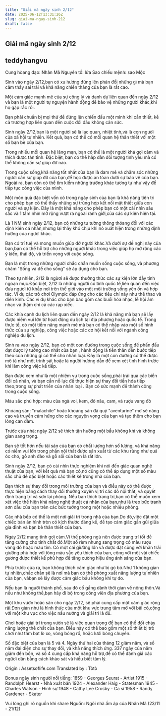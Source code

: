 ```yaml
---
title: "Giải mã ngày sinh 2/12"
date: 2025-06-12T13:31:26Z
slug: giai-ma-ngay-sinh-212
draft: false
---
```


## Giải mã ngày sinh 2/12

## teddyhangvu

Cung hòang đạo: Nhân Mã
Nguyên tố: lửa
Sao chiếu mệnh: sao Mộc

Sinh vào ngày 2/12,bạn có xu hướng đứng lên phản đối những gì mà bạn cảm thấy sai trái và khả năng chiến thắng của bạn là rất cao.

Một cảm giác mạnh mẽ của sự công lý và danh dự liên quan đến ngày 2/12 và bạn là một người tự nguyện hành động để bảo vệ những người khác,khi họ gặp rắc rối.

Bạn phải chuẩn bị mọi thứ để đứng lên chiến đấu một mình khi cần thiết, kể cả trường hợp liên quan đến cuộc đối đầu không cân sức.

Sinh ngày 2/12,bạn là một người sẽ là lạc quan, nhiệt tình,và là con người của xã hội tự nhiên. Kết quả, bạn có thể có mối quan hệ thân thiết với một số bạn bè của bạn.

Trong nhiều mối quan hệ lãng mạn, bạn có thể là một người khá gợi cảm và thích được tán tỉnh. Đặc biệt, bạn có thể hấp dẫn đối tượng tình yêu mà có thể không cần sự giúp đỡ nào.

Trong cuộc sống,khả năng tốt nhất của bạn là đam mê và chăm sóc những người cần sự giúp đỡ của bạn,để học được an tòan dưới sự bảo vệ của bạn. Ngoài ra, bạn còn có thể tìm kiếm những trường khác tương tự như vậy để tiếp tục công việc của mình.

Một món quà đặc biệt vốn có trong ngày sinh của bạn là khả năng tiên tri cho phép bạn có thể thấy những sự trùng hợp kết nối mật thiết giữa con người và sự kiện. Đây là một khả năng cho phép bạn có một cái nhìn sâu sắc và 1 tầm nhìn mở rộng vượt ra ngoài ranh giới,của các sự kiện hiện tại.

Là 1 NM sinh ngày 2/12, bạn có những tư tưởng thông thóang đối với các định kiến cá nhân,nhưng lại thấy khó chịu khi nó xuất hiện trong những định hướng của người khác.

Bạn có trí tuệ và mong muốn giúp đỡ người khác.Và dưới sự đề nghị này của bạn,bạn có thể hỗ trợ cho những người khác trong việc giúp họ mở rộng các ý kiến, thái độ, và triển vọng với cuộc sống.

Bạn là một trong những người chắc chắn muốn sống cuộc sống, và phương châm "Sống và để cho sống" sẽ áp dụng cho bạn.

Theo tự nhiên, 2/12 là ngừơi sẽ được thưởng thức các sự kiện lớn đầy tính ngoạn mục.Đặc biệt, 2/12 là những người có tính quốc tế,liên quan đến việc đưa người từ khắp nơi trên thế giới vào một môi trường sống yên ổn và hợp tác. Ví dụ các trò chơi Olympic đáp ứng cho các tiêu chí này như thể thao và điền kinh. Các ví dụ khác cho bạn bao gồm các buổi hòa nhạc, lễ hội âm nhạc và thậm chí cả các rạp xiếc.

Các khía cạnh du lịch liên quan đến ngày 2/12 là khả năng mà bạn sẽ lấy được niềm vui lớn từ họat động du lịch tại địa phương hoặc quốc tế. Trong thực tế, có một tiềm năng mạnh mẽ mà bạn có thể nhập vào một số hình thức của sự nghiệp, công việc hoặc các cơ hội kết nối với ngành công nghiệp du lịch.

Sinh ra vào ngày 2/12, bạn có một con đường trong cuộc sống để phấn đấu đạt được lý tưởng cao nhất của bạn , hành động là tiền thân đến bước tiếp theo của những gì có thể cho nhân loại. Đây là một con đường có thể được mô tả như một trinh sát hoặc là người hướng dẫn để xem xét tình hình trước khi làm công việc kế tiếp.

Bạn được xem như là một nhiệm vụ trong cuộc sống,phải trải qua các biến đổi cá nhân, và bạn cần nỗ lực để thực hiện sự thay đổi tiến hóa tiếp theo,trong sự phát triển của nhân loại . Bạn có sức mạnh để thành công trong cuộc sống.

Màu sắc phù hợp: màu của ngà voi, kem, đỏ nâu, cam, và rượu vang đỏ 

Khóang sản: "malachite" hoặc khoáng sản đá quý "aventurine" mờ sẽ nâng cao và truyền cảm hứng cho các nguyện vọng của bạn và tạo thêm cho bạn lòng can đảm.

Trước cửa nhà: ngày 2/12 sẽ thích tận hưởng một bầu không khí và không gian sang trọng.

Bạn sẽ tốt hơn nếu tài sản của bạn có chất lượng hơn số lượng, và khả năng có niềm vui lớn trong phần nội thất được sản xuất từ các khu rừng như quả óc chó, gỗ anh đào và gỗ sồi của bạn là rất lớn.

Sinh ngày 2/12, bạn có cái nhìn thực nghiệm khi nói đến giác quan nghệ thuật của bạn, với kết quả mà bạn có,nó cũng có thể áp dụng một số màu sắc chủ đề đặc biệt hoặc các thiết kế trong nhà của bạn.

Bạn thích sự thay đổi trong môi trường của bạn và điều này có thể được thực hiện bằng cách thay đổi thường xuyên vị trí các đồ nội thất, và quyết định trang trí và sơn lại phòng. Nếu bạn thích trang trí,bạn có thể muốn xem xét việc thể hiện khả năng nghệ thuật cá nhân của bạn,như là treo bức tranh sơn dầu của bạn trên các bức tường trong một hoặc nhiều phòng.

Các nhà bếp có thể là một nơi giải trí trong nhà của bạn.Do đó,việc đặt một chiếc bàn ăn hình tròn có kích thước đáng kể, để tạo cảm giác gần gũi giữa gia đình và bạn bè thân thiết của bạn.

Ngày 2/12 mang tính gợi cảm.Vì thế phòng ngủ nên được trang trí tốt để tăng cường cho tính chất đó.Một số rèm nhung sang trọng có màu rượu vang đỏ hoặc màu tím. Có một cái giường lớn và được đặt cùng với khăn trải giường phù hợp với tông màu sắc yêu thích của bạn, cộng với một vài chiếc gương được thiết kế phù hợp để tăng cường hiệu ứng ánh sáng của bạn.

Phía trước cửa ra, bạn không thích cảm giác như bị gò bó.Như 1 không gian tự nhiên,chắc chắn sẽ là nơi mà bạn có thể phóng xuất năng lượng tự nhiên của bạn, vàbạn sẽ lấy được cảm giác bầu không khí tự do.

Nếu bạn là người thành phố, sau đó cố gắng dành thời gian về nông thôn.Và nếu như không thể,bạn hãy đi bộ trong công viên địa phương của bạn.

Một khu vườn hoặc sân cho ngày 2/12, sẽ phải cung cấp một cảm giác rộng rãi.Đơn giản như là hình thức của một khu vực trung tâm mở với bãi cỏ,cộng với một khu vực cho việc nấu nướng và giải trí là đủ.

Chơi hoặc giải trí trong vườn sẽ là việc quan trọng để bạn có thể đốt cháy năng lượng thể chất của bạn. Điều này có thể bao gồm một số thiết bị trò chơi như tấm bạt lò xo, vòng bóng rổ, hoặc lưới bóng chuyền.

Số đặc biệt của bạn là 5 và 4. Ngày thứ hai của tháng 12 giảm năm, và số năm đại diện cho sự thay đổi, và khả năng thích ứng. 337 ngày của năm giảm đến bốn, và số 4 cung cấp khả năng hỗ trợ,để có thể đánh giá các ngừơi dân bằng cách khảo sát và hiểu biết tâm lý.

Origin : Assetsoflife.com
Translated by : Tôtô

Bonus ngày sinh người nổi tiếng:
1859 - Georges Seurat - Artist
1915 - Randolph Hearst - Nhà xuất bản
1924 - Alexander Haig - Statesman
1945 - Charles Watson - Hình sự
1948 - Cathy Lee Crosby - Ca sĩ
1958 - Randy Gardener - Skater

Vui lòng ghi rõ nguồn khi share
Nguồn: Ngôi nhà ấm áp của Nhân Mã (23/11 - 21/12)